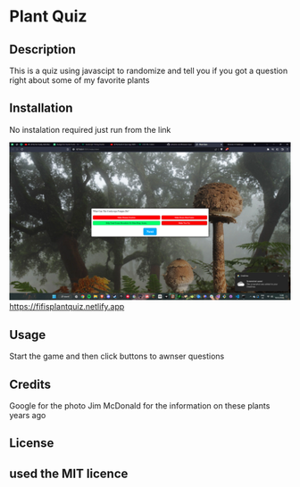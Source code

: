 # Plant Quiz
## Description
This is a quiz using javascipt to randomize and tell you if you got a question right about some of my favorite plants
## Installation
No instalation required just run from the link

![screenshot of website](./assets/photos/screen.png)
https://fifisplantquiz.netlify.app
## Usage
Start the game and then click buttons to awnser questions
## Credits

Google for the photo
Jim McDonald for the information on these plants years ago

## License

used the MIT licence
---

